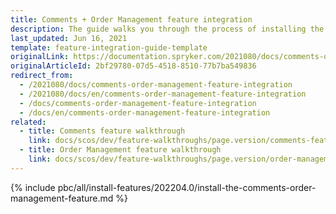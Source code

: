 ```yaml
---
title: Comments + Order Management feature integration
description: The guide walks you through the process of installing the Comments + Order Management feature into the project.
last_updated: Jun 16, 2021
template: feature-integration-guide-template
originalLink: https://documentation.spryker.com/2021080/docs/comments-order-management-feature-integration
originalArticleId: 2bf29780-07d5-4518-8510-77b7ba549836
redirect_from:
  - /2021080/docs/comments-order-management-feature-integration
  - /2021080/docs/en/comments-order-management-feature-integration
  - /docs/comments-order-management-feature-integration
  - /docs/en/comments-order-management-feature-integration
related:
  - title: Comments feature walkthrough
    link: docs/scos/dev/feature-walkthroughs/page.version/comments-feature-walkthrough.html
  - title: Order Management feature walkthrough
    link: docs/scos/dev/feature-walkthroughs/page.version/order-management-feature-walkthrough/order-management-feature-wakthrough.html
---
```

{% include pbc/all/install-features/202204.0/install-the-comments-order-management-feature.md %} <!-- To edit, see /_includes/pbc/all/install-features/202204.0/install-the-comments-order-management-feature.md -->
